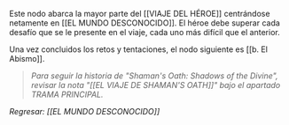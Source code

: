 Este nodo abarca la mayor parte del [[VIAJE DEL HÉROE]] centrándose netamente en [[EL MUNDO DESCONOCIDO]]. El héroe debe superar cada desafío que se le presente en el viaje, cada uno más difícil que el anterior.

Una vez concluidos los retos y tentaciones, el nodo siguiente es [[b. El Abismo]].

>*Para seguir la historia de "Shaman's Oath: Shadows of the Divine", revisar la nota "[[EL VIAJE DE SHAMAN'S OATH]]" bajo el apartado TRAMA PRINCIPAL.*

*Regresar: [[EL MUNDO DESCONOCIDO]]*